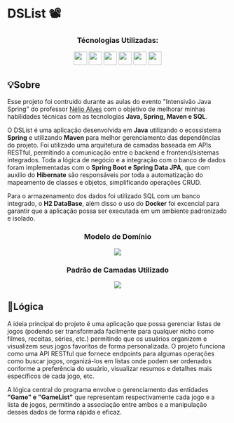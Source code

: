# DSList 📽️

<div align="center">
  <h3>Técnologias Utilizadas:</h3>
  <img src="https://cdn.jsdelivr.net/gh/devicons/devicon@latest/icons/java/java-original.svg" height=30 weight=30/>
  <img src="https://cdn.jsdelivr.net/gh/devicons/devicon@latest/icons/maven/maven-original.svg" height=30 weight=30/>
  <img src="https://cdn.jsdelivr.net/gh/devicons/devicon@latest/icons/spring/spring-original.svg" height=30 weight=30/>
  <img src="https://cdn.jsdelivr.net/gh/devicons/devicon@latest/icons/docker/docker-original.svg" height=30 weight=30/>
  <img src="https://cdn.jsdelivr.net/gh/devicons/devicon@latest/icons/hibernate/hibernate-original.svg" height=30 weight=30/>
  <img src="https://cdn.jsdelivr.net/gh/devicons/devicon@latest/icons/azuresqldatabase/azuresqldatabase-original.svg" height=30 weight=30/>
</div>

## 💡Sobre 
Esse projeto foi contruido durante as aulas do evento "Intensivão Java Spring" do professor [Nélio Alves](https://www.linkedin.com/in/nelio-alves/) com o objetivo de melhorar minhas habilidades técnicas com as tecnologias <strong>Java, Spring, Maven e SQL</strong>.

<p>
  O DSList é uma aplicação desenvolvida em <strong>Java</strong> utilizando o ecossistema <strong>Spring</strong> e utilizando <strong>Maven</strong> para melhor gerenciamento das dependências do projeto. Foi utilizado uma arquitetura de camadas baseada em APIs RESTful, 
  permitindo a comunicação entre o backend e frontend/sistemas integrados. Toda a lógica de negócio e a integração com o banco de dados foram implementadas com o <strong>Spring Boot e Spring Data JPA</strong>, que com auxilio do <strong>Hibernate</strong>
  são responsáveis por toda a automatização do mapeamento de classes e objetos, simplificando operações CRUD.
</p>

<p>
  Para o armazenamento dos dados foi utilizado SQL com um banco integrado, o <strong>H2 DataBase</strong>, além disso o uso do <strong>Docker</strong> foi excencial para garantir que a aplicação possa ser executada em um ambiente padronizado e isolado.
</p>

<div align="center">
  <h3>Modelo de Domínio</h3>
  <img src="https://github.com/user-attachments/assets/8dccd13f-9a9c-4fcc-8342-896ed4312fdb">
</div>

<div align="center">
  <h3>Padrão de Camadas Utilizado</h3>
  <img src="https://github.com/user-attachments/assets/84510da8-88d6-48fc-9e44-23ebe8d1cb3e">
</div>

## 🧠Lógica 
<p>
  A ideia principal do projeto é uma aplicação que possa gerenciar listas de jogos (podendo ser transformada facilmente para qualquer nicho como filmes, receitas, séries, etc.) permitindo que os usuários organizem e visualizem seus jogos favoritos de forma personalizada.
  O projeto funciona como uma API RESTful que fornece endpoints para algumas operações como buscar jogos, organizá-los em listas onde podem ser ordenados conforme a preferência do usuário, visualizar resumos e detalhes mais específicos de cada jogo, etc.
</p>

<p>
  A lógica central do programa envolve o gerenciamento das entidades <strong>"Game" e "GameList"</strong> que representam respectivamente cada jogo e a lista de jogos, permitindo a associação entre ambos e a manipulação desses dados de forma rápida e eficaz.
</p>


